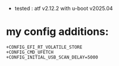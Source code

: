 - tested : atf v2.12.2 with u-boot v2025.04

# my config additions:
```
+CONFIG_EFI_RT_VOLATILE_STORE
+CONFIG_CMD_UFETCH
+CONFIG_INITIAL_USB_SCAN_DELAY=5000
```